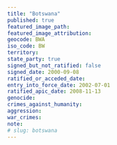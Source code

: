 ```yaml
---
title: "Botswana"
published: true
featured_image_path:
featured_image_attribution:
geocode: BWA
iso_code: BW
territory:
state_party: true
signed_but_not_ratified: false
signed_date: 2000-09-08
ratified_or_acceded_date:
entry_into_force_date: 2002-07-01
ratified_apic_date: 2008-11-13
genocide:
crimes_against_humanity:
aggression:
war_crimes:
note:
# slug: botswana
---
```

